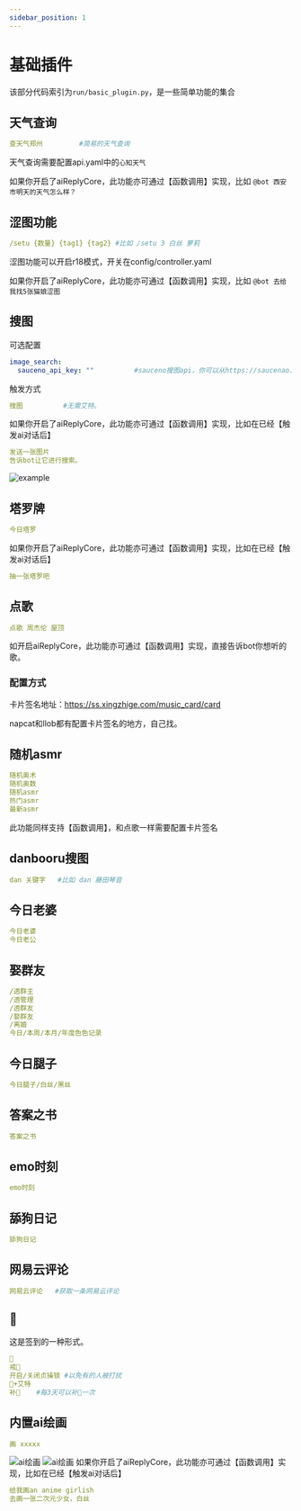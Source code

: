 ```yaml
---
sidebar_position: 1
---
```

# 基础插件
该部分代码索引为`run/basic_plugin.py`，是一些简单功能的集合
## 天气查询
```yaml
查天气郑州         #简易的天气查询
```
天气查询需要配置api.yaml中的`心知天气`

如果你开启了aiReplyCore，此功能亦可通过【函数调用】实现，比如
`@bot 西安市明天的天气怎么样？`
## 涩图功能
```yaml
/setu {数量} {tag1} {tag2} #比如 /setu 3 白丝 萝莉
```
涩图功能可以开启r18模式，开关在config/controller.yaml

如果你开启了aiReplyCore，此功能亦可通过【函数调用】实现，比如
`@bot 去给我找5张猫娘涩图`
## 搜图
可选配置
```yaml
image_search:
  sauceno_api_key: ""          #sauceno搜图api，你可以从https://saucenao.com/user.php注册并获取
```
触发方式
```yaml
搜图          #无需艾特。
```

如果你开启了aiReplyCore，此功能亦可通过【函数调用】实现，比如在已经【触发ai对话后】
```yaml
发送一张图片
告诉bot让它进行搜索。
```
![example](./img/img.png)
## 塔罗牌
```yaml
今日塔罗
```
如果你开启了aiReplyCore，此功能亦可通过【函数调用】实现，比如在已经【触发ai对话后】
```yaml
抽一张塔罗吧
```
## 点歌
```yaml
点歌 周杰伦 屋顶
```
如开启aiReplyCore，此功能亦可通过【函数调用】实现，直接告诉bot你想听的歌。
### 配置方式
卡片签名地址：https://ss.xingzhige.com/music_card/card

napcat和llob都有配置卡片签名的地方，自己找。
## 随机asmr
```yaml
随机奥术
随机奥数
随机asmr
热门asmr
最新asmr
```
此功能同样支持【函数调用】，和点歌一样需要配置卡片签名
## danbooru搜图
```yaml
dan 关键字   #比如 dan 藤田琴音
```
## 今日老婆
```yaml
今日老婆
今日老公
```
## 娶群友
```yaml
/透群主
/透管理
/透群友
/娶群友
/离婚
今日/本周/本月/年度色色记录
```
## 今日腿子
```yaml
今日腿子/白丝/黑丝
```
## 答案之书
```yaml
答案之书
```
## emo时刻
```yaml
emo时刻
```
## 舔狗日记
```yaml
舔狗日记
```
## 网易云评论
```yaml
网易云评论   #获取一条网易云评论
```
## 🦌
这是签到的一种形式。
```yaml
🦌
戒🦌
开启/关闭贞操锁 #以免有的人被打扰
🦌+艾特    
补🦌    #每3天可以补🦌一次
```
## 内置ai绘画
```yaml
画 xxxxx
```
![ai绘画](./img/cdf1a5c2a38712a1baefbaef79aa112f.jpg)
![ai绘画](./img/4e70411e94409b3004ff7ba71a37d313_720.png)
如果你开启了aiReplyCore，此功能亦可通过【函数调用】实现，比如在已经【触发ai对话后】
```yaml
给我画an anime girlish
去画一张二次元少女，白丝
```

